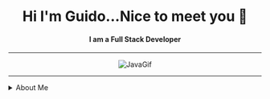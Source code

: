 <div align=center> 
<span>
 <h1> Hi I'm Guido...Nice to meet you 👋</h1>
 <h4> I am a Full Stack Developer </h4>
 </span>
</div>

<hr>

<div align="center">
    <img src="https://miro.medium.com/v2/resize:fit:720/format:webp/1*SazB8drLx74W-bFBqag9zA.gif" alt="JavaGif">
</div>

<hr>

<details>
 <summary> About Me  </summary>
 <div align=center> 
  <p>
   I am a passionate full-stack developer specializing in JavaScript, with experience in React, Node.js, and Express. Committed to technical excellence, I consistently seek innovative solutions for dynamic and efficient web applications. Ready to tackle new challenges and contribute to the success of exciting projects.
  </p>
 </div>
</details>
